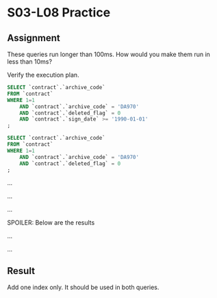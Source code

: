 # S03-L08 Practice

## Assignment

These queries run longer than 100ms. How would you make them run in less than 10ms?

Verify the execution plan.

```sql
SELECT `contract`.`archive_code`
FROM `contract`
WHERE 1=1
	AND `contract`.`archive_code` = 'DA970'
	AND `contract`.`deleted_flag` = 0
	AND `contract`.`sign_date` >= '1990-01-01'
;

SELECT `contract`.`archive_code`
FROM `contract`
WHERE 1=1
	AND `contract`.`archive_code` = 'DA970'
	AND `contract`.`deleted_flag` = 0
;
```

...

...

...

SPOILER: Below are the results

...

...

## Result

Add one index only. It should be used in both queries.

